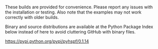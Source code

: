 These builds are provided for convenience. Please report any issues with the installation or testing. Also note that the examples may not work correctly with older builds.

Binary and source distributions are available at the Python Package Index below instead of here to avoid cluttering GitHub with binary files.

https://pypi.python.org/pypi/pyhspf/0.1.14
